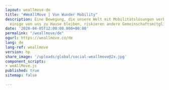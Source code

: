 ```yaml
---
layout: weallmove-de
title: "#WeAllMove | Von Wunder Mobility"
description: Eine Bewegung, die unsere Welt mit Mobilitätslösungen verbindet. Während
  einige von uns zu Hause bleiben, riskieren andere Gemeinschaftsmitglieder ihr Leben.
date: '2020-04-05T12:00:00.000+00:00'
permalink: "/weallmove/de"
ogurl: https://weallmove.co/de
lang: de
lang-ref: weallmove
version: hp
share_image: '/uploads/global/social-weallmove@2x.jpg'
component_scripts:
- weAllMove.js
published: true
sitemap: false

---
```


